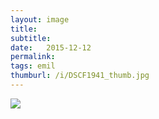 ```yaml
---
layout: image
title: 
subtitle: 
date:   2015-12-12
permalink: 
tags: emil
thumburl: /i/DSCF1941_thumb.jpg
---
```

![]({{site.url}}/i/DSCF1941_thumb.jpg)
